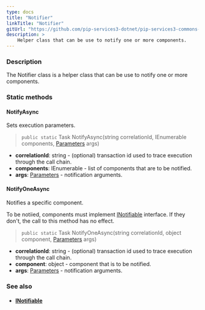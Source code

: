 ```yaml
---
type: docs
title: "Notifier"
linkTitle: "Notifier"
gitUrl: "https://github.com/pip-services3-dotnet/pip-services3-commons-dotnet"
description: >
    Helper class that can be use to notify one or more components.
---
```


### Description

The Notifier class is a helper class that can be use to notify one or more components.

### Static methods

#### NotifyAsync
Sets execution parameters.

> `public static` Task NotifyAsync(string correlationId, IEnumerable components, [Parameters](../parameters) args)

- **correlationId**: string - (optional) transaction id used to trace execution through the call chain.
- **components**: IEnumerable - list of components that are to be notified.
- **args**: [Parameters](../parameters) - notification arguments.

#### NotifyOneAsync
Notifies a specific component.

To be notiied, components must implement [INotifiable](../inotifiable) interface.
If they don't, the call to this method has no effect.

> `public static` Task NotifyOneAsync(string correlationId, object component, [Parameters](../parameters) args)

- **correlationId**: string - (optional) transaction id used to trace execution through the call chain.
- **component**: object - component that is to be notified.
- **args**: [Parameters](../parameters) - notification arguments.


### See also
- #### [INotifiable](../inotifiable)
